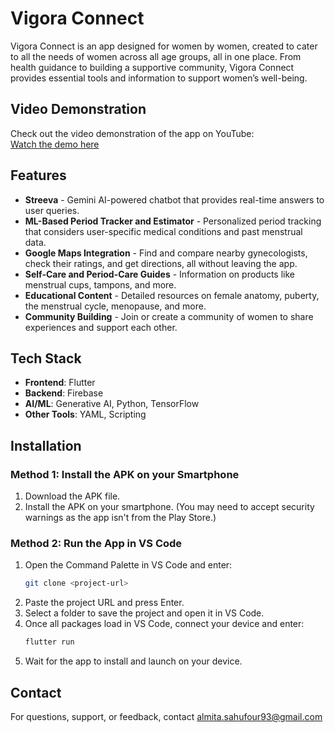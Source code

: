 
# Vigora Connect

Vigora Connect is an app designed for women by women, created to cater to all the needs of women across all age groups, all in one place. From health guidance to building a supportive community, Vigora Connect provides essential tools and information to support women’s well-being.

## Video Demonstration
Check out the video demonstration of the app on YouTube:  
[Watch the demo here](https://youtu.be/IqH180yO2wY)

## Features

- **Streeva** - Gemini AI-powered chatbot that provides real-time answers to user queries.
- **ML-Based Period Tracker and Estimator** - Personalized period tracking that considers user-specific medical conditions and past menstrual data.
- **Google Maps Integration** - Find and compare nearby gynecologists, check their ratings, and get directions, all without leaving the app.
- **Self-Care and Period-Care Guides** - Information on products like menstrual cups, tampons, and more.
- **Educational Content** - Detailed resources on female anatomy, puberty, the menstrual cycle, menopause, and more.
- **Community Building** - Join or create a community of women to share experiences and support each other.

## Tech Stack

- **Frontend**: Flutter
- **Backend**: Firebase
- **AI/ML**: Generative AI, Python, TensorFlow
- **Other Tools**: YAML, Scripting

## Installation

### Method 1: Install the APK on your Smartphone
1. Download the APK file.
2. Install the APK on your smartphone. (You may need to accept security warnings as the app isn't from the Play Store.)

### Method 2: Run the App in VS Code
1. Open the Command Palette in VS Code and enter:
   ```bash
   git clone <project-url>
   ```
2. Paste the project URL and press Enter.
3. Select a folder to save the project and open it in VS Code.
4. Once all packages load in VS Code, connect your device and enter:
   ```bash
   flutter run
   ```
5. Wait for the app to install and launch on your device.

## Contact
For questions, support, or feedback, contact almita.sahufour93@gmail.com
